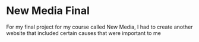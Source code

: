 # New Media Final
For my final project for my course called New Media, I had to create another website that included certain causes that were important to me
